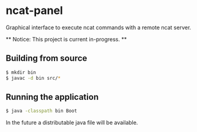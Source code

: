 # ncat-panel

Graphical interface to execute ncat commands with a remote ncat server.

** Notice: This project is current in-progress. **

## Building from source

```sh
$ mkdir bin
$ javac -d bin src/*
```

## Running the application

```sh
$ java -classpath bin Boot
```

In the future a distributable java file will be available.

